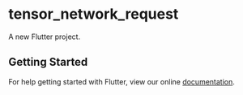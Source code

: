 # tensor_network_request

A new Flutter project.

## Getting Started

For help getting started with Flutter, view our online
[documentation](https://flutter.io/).
